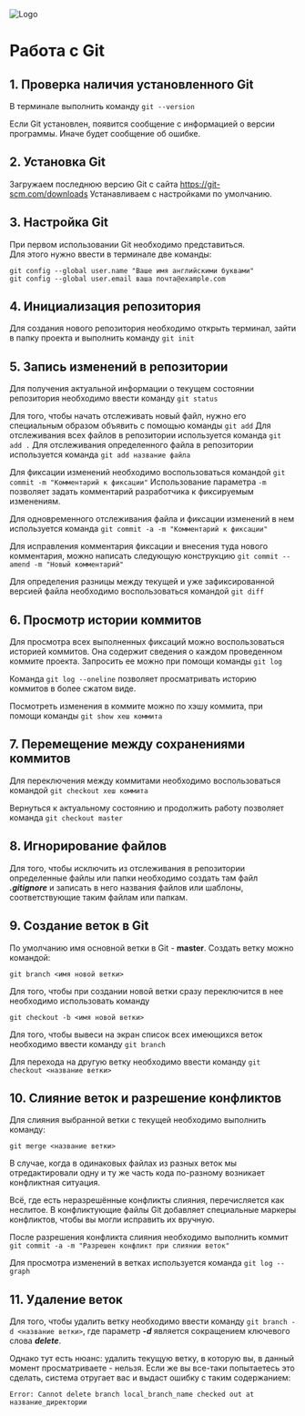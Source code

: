 ![Logo](Git-Logo-1788C.jpg)
# Работа с Git

## 1. Проверка наличия установленного Git
В терминале выполнить команду `git --version`

Если Git установлен, появится сообщение с информацией о версии программы. Иначе будет сообщение об ошибке.

## 2. Установка Git
Загружаем последнюю версию Git с сайта https://git-scm.com/downloads
Устанавливаем с настройками по умолчанию.

## 3. Настройка Git
При первом использовании Git необходимо представиться.  
Для этого нужно ввести в терминале две команды:
```
git config --global user.name "Ваше имя английскими буквами"
git config --global user.email ваша почта@example.com
```

## 4. Инициализация репозитория
Для создания нового репозитория необходимо открыть терминал, зайти в папку проекта и выполнить команду `git init`

## 5. Запись изменений в репозитории
Для получения актуальной информации о текущем состоянии репозитория необходимо ввести команду `git status`

Для того, чтобы начать отслеживать новый файл, нужно его специальным образом объявить с помощью команды `git add`
Для отслеживания всех файлов в репозитории используется команда `git add .`
Для отслеживания определенного файла в репозитории используется команда `git add название файла`

Для фиксации изменений необходимо воспользоваться командой `git commit -m "Комментарий к фиксации"` Использование параметра `-m` позволяет задать комментарий разработчика к фиксируемым изменениям.

Для одновременного отслеживания файла и фиксации изменений в нем используется команда `git commit -a -m "Комментарий к фиксации"`

Для исправления комментария фиксации и внесения туда нового комментария, можно написать следующую конструкцию `git commit --amend -m "Новый комментарий"`

Для определения разницы между текущей и уже зафиксированной версией файла необходимо воспользоваться командой `git diff`

## 6. Просмотр истории коммитов
Для просмотра всех выполненных фиксаций можно воспользоваться историей коммитов. Она содержит сведения о каждом проведенном коммите проекта. Запросить ее можно при помощи команды `git log`

Команда `git log --oneline` позволяет просматривать историю коммитов в более сжатом виде.

Посмотреть изменения в коммите можно по хэшу коммита, при помощи команды `git show хеш коммита`

## 7. Перемещение между сохранениями коммитов
Для переключения между коммитами необходимо воспользоваться командой `git checkout хеш коммита`

Вернуться к актуальному состоянию и продолжить работу позволяет команда `git checkout master`

## 8. Игнорирование файлов
Для того, чтобы исключить из отслеживания в репозитории определенные файлы или папки необходимо создать там файл ***.gitignore*** и записать в него названия файлов или шаблоны, соответствующие таким файлам или папкам.

## 9. Создание веток в Git
По умолчанию имя основной ветки в Git - **master**.
Создать ветку можно командой:
```
git branch <имя новой ветки>
```
Для того, чтобы при создании новой ветки сразу переключится в нее необходимо использовать команду 
```
git checkout -b <имя новой ветки>
```

Для того, чтобы вывеси на экран список всех имеющихся веток необходимо ввести команду `git branch`

Для перехода на другую ветку необходимо ввести команду `git checkout <название ветки>`

## 10. Слияние веток и разрешение конфликтов
Для слияния выбранной ветки с текущей необходимо выполнить команду: 
```
git merge <название ветки>
```
В случае, когда в одинаковых файлах из разных веток мы отредактировали одну и ту же часть кода по-разному возникает конфликтная ситуация.

Всё, где есть неразрешённые конфликты слияния, перечисляется как неслитое. В конфликтующие файлы Git добавляет специальные маркеры конфликтов, чтобы вы могли исправить их вручную.

После разрешения конфликта слияния необходимо выполнить коммит `git commit -a -m "Разрешен конфликт при слиянии веток"`

Для просмотра изменений в ветках используется команда `git log --graph`

## 11. Удаление веток
Для того, чтобы удалить ветку необходимо ввести команду `git branch -d <название ветки>`, где параметр **_-d_** является сокращением ключевого слова **_delete_**.

Однако тут есть нюанс: удалить текущую ветку, в которую вы, в данный момент просматриваете - нельзя. Если же вы все-таки попытаетесь это сделать, система отругает вас и выдаст ошибку с таким содержанием:
```
Error: Cannot delete branch local_branch_name checked out at название_директории
```